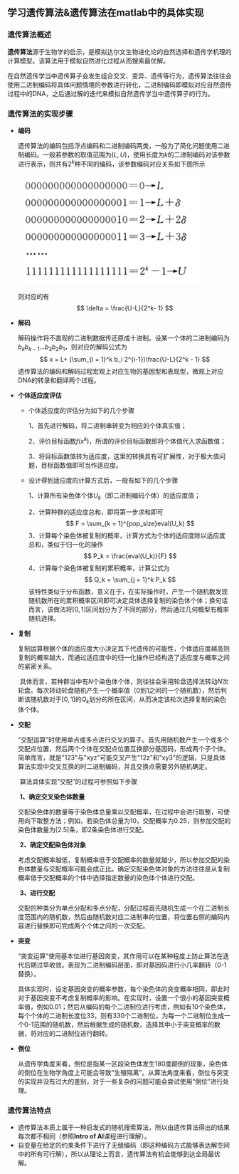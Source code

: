 ## 学习遗传算法&遗传算法在matlab中的具体实现

### 遗传算法概述

​		**遗传算法**源于生物学的启示，是模拟达尔文生物进化论的自然选择和遗传学机理的计算模型。该算法用于模拟自然进化过程从而搜索最优解。

​		在自然遗传学当中遗传算子会发生组合交叉、变异、遗传等行为，遗传算法往往会使用二进制编码将具体问题情境的参数进行转化，二进制编码即模拟对应自然遗传过程中的DNA，之后通过解的迭代来模拟自然遗传学当中遗传算子的行为。

### 遗传算法的实现步骤

+ **编码**

  ​		遗传算法的编码包括浮点编码和二进制编码两类，一般为了简化问题使用二进制编码。一般若参数的取值范围为$(L, U)$，使用长度为$k$的二进制编码对该参数进行表示，则共有$2^k$种不同的编码，该参数编码对应关系如下图所示

  ![](..\images_resources\Genetic-Algorithm-1.PNG)

  则对应的有
  $$
  \delta = \frac{U-L}{2^k- 1}
  $$

+ **解码**

  ​		解码操作将不直观的二进制数据传还原成十进制。设某一个体的二进制编码为$b_k b_{k-1}...b_3 b_2 b_1$，则对应的解码公式为
  $$
  x = L+ (\sum_{i = 1}^k b_i 2^{i-1})\frac{U-L}{2^k - 1}
  $$
  ​		遗传算法的编码和解码过程宏观上对应生物的基因型和表现型，微观上对应DNA的转录和翻译两个过程。

+ **个体适应度评估**

  + 个体适应度的评估分为如下的几个步骤

    1、首先进行解码，将二进制串转变为相应的个体真实值；

    2、评价目标函数$f(x^k)$，所谓的评价目标函数即将个体值代入求函数值；

    3、将目标函数值转为适应度，这里的转换具有可扩展性，对于极大值问题，目标函数值即可当作适应度。

  + 设计得到适应度的计算方式后，一般有如下的几个步骤

    1、计算所有染色体个体$U_k$（即二进制编码个体）的适应度值；

    2、计算种群的适应度总和，即将第一步求和即可
    $$
    F = \sum_{k = 1}^{pop_size}eval(U_k)
    $$
    3、计算每个染色体被复制的概率，计算方式为个体的适应度除以适应度总和，类似于归一化的操作
    $$
    P_k = \frac{eval(U_k)}{F}
    $$
    4、计算每个染色体被复制的累积概率，计算公式为
    $$
    Q_k = \sum_{j = 1}^k P_k
    $$
    ​		该特性类似于分布函数，意义在于，在实际操作时，产生一个随机数发现随机数所在的累积概率区间即可决定具体选择复制的染色体个体；换句话而言，该做法将$[0,1]$区间划分为了不同的部分，然后通过几何概型有概率随机选择。

+ **复制**

  ​		复制运算根据个体的适应度大小决定其下代遗传的可能性，个体适应度越高则复制的概率越大，而通过适应度中的归一化操作已经构造了适应度与概率之间的紧密关系。

  ​		具体而言，若种群当中有$N$个染色体个体，则往往会采用轮盘选择法转动$N$次轮盘。每次转动轮盘随机产生一个概率值（0到1之间的一个随机数），然后判断该随机数对于$[0,1]$的$Q_k$划分的所在区间，从而决定该轮次选择复制的染色体个体。

+ **交配**

  ​		“交配运算”时使用单点或多点进行交叉的算子。首先用随机数产生一个或多个交配点位置，然后两个个体在交配点位置互换部分基因码，形成两个子个体。简单而言，就是"123"与"xyz"可能交叉产生"12z"和"xy3"的逻辑，只是具体算法实现中交叉互换的时二进制编码，并且交换点需要另外随机确定。

  ​		算法具体实现“交配”的过程可参照如下步骤

  ​		**1、确定交叉染色体数量**

  ​		交配染色体的数量等于染色体总量乘以交配概率，在过程中会进行取整，可使用向下取整方法；例如，若染色体总量为10，交配概率为0.25，则参加交配的染色体数量为[2.5]条，即2条染色体进行交配。

  ​		**2、确定交配染色体对象**

  ​		考虑交配概率越低，复制概率低于交配概率的数量就越少，所以参加交配的染色体数量与交配概率可能会成正比。确定交配染色体对象的方法往往是从复制概率低于交配概率的个体中选择指定数量的染色体个体进行交配。

  ​		**3、进行交配**

  ​		交配的种类分为单点分配和多点分配，分配过程首先随机生成一个在二进制长度范围内的随机数，然后由随机数对应二进制串的位置，将位置右侧的编码内容进行替换即可完成两个个体之间的一次交配。

+ **突变**

  ​		“突变运算”使用基本位进行基因突变，其作用可以在某种程度上防止算法在迭代后期过早收敛。表现为二进制编码层面，即对基因码进行小几率翻转（0-1替换）。

  ​		具体实现时，设定基因突变的概率参数，每个染色体的突变概率相同，即此时对于基因突变不考虑复制概率的影响。在实现时，设置一个很小的基因突变概率值，例如0.01；然后从编码的每个二进制位进行考虑，例如有10个染色体，每个个体的二进制长度位33，则有330个二进制位，为每一个二进制位生成一个0-1范围的随机数，然后根据生成的随机数，选择其中小于突变概率的数据，将对应的二进制位进行翻转。

+ **倒位**

  ​		从遗传学角度来看，倒位是指某一区段染色体发生180度颠倒的现象，染色体的倒位在生物学角度上可能会导致“生殖隔离”。从算法角度来看，倒位与突变的实现并没有过大的差别，对于一些复杂的问题可能会尝试使用“倒位”进行处理。

### 遗传算法特点

+ 遗传算法本质上属于一种启发式的随机搜索算法，所以由遗传算法得出的结果每次都不相同（参照**Intro of AI**课程进行理解）。
+ 自变量在给定的约束条件下进行了无缝编码（即这种编码方式能够表达解空间中的所有可行解），所以从理论上而言，遗传算法有机会能够到达全局最优解。

  